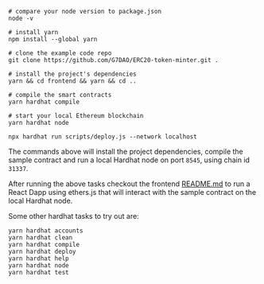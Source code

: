 ```shell
# compare your node version to package.json
node -v

# install yarn
npm install --global yarn

# clone the example code repo
git clone https://github.com/G7DAO/ERC20-token-minter.git .

# install the project's dependencies
yarn && cd frontend && yarn && cd ..

# compile the smart contracts
yarn hardhat compile

# start your local Ethereum blockchain
yarn hardhat node

npx hardhat run scripts/deploy.js --network localhost
```

The commands above will install the project dependencies, compile the sample contract and run a local Hardhat node on port `8545`, using chain id `31337`.

After running the above tasks checkout the frontend [README.md](https://github.com/G7DAO/ERC20-token-minter.git) to run a React Dapp using ethers.js that will interact with the sample contract on the local Hardhat node.

Some other hardhat tasks to try out are:

```shell
yarn hardhat accounts
yarn hardhat clean
yarn hardhat compile
yarn hardhat deploy
yarn hardhat help
yarn hardhat node
yarn hardhat test
```
